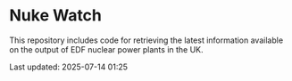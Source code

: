 # Nuke Watch

This repository includes code for retrieving the latest information available on the output of EDF nuclear power plants in the UK.

Last updated: 2025-07-14 01:25